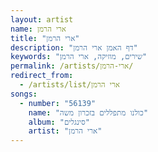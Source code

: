 ```yaml
---
layout: artist
name: ארי הרמן
title: "ארי הרמן"
description: "דף האמן ארי הרמן"
keywords: "שירים, מוזיקה, ארי הרמן"
permalink: /artists/ארי-הרמן/
redirect_from:
  - /artists/list/ארי הרמן
songs:
  - number: "56139"
    name: "כולנו מתפללים בזכרון משה"
    album: "סינגלים"
    artist: "ארי הרמן"
---
```

